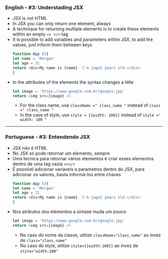 ### English - #3: Understading JSX
- JSX is not HTML
- In JSX you can only return one element, always
- A technique for returning multiple elements is to create these elements within an empty `<> </>` tag
- It is possible to add variables and parameters within JSX, to add the values, just inform them between keys
    ```js
    function App (){
    let name = 'Morgan'
    let age = 31
    return <div>My name is {name}. I'm {age} years old.</div>
    }
    ```
- In the attributes of the elements the syntax changes a little
    ```js
    let image = 'https://www.google.com.br/google.jpg'
    return <img src={image} />
    ```
    - For the class name, use `className =" class_name "` instead of `class =" class_name "`
    - In the case of style, use `style = {{width: 100}}` instead of `style =" width: 100 "`
    
***

### Portuguese - #3: Entendendo JSX
- JSX não é HTML
- No JSX só pode retornar um elemento, sempre
- Uma tecnica para retornar vários elementos é criar esses elementos dentro de uma tag vazia `<></>`
- É possível adicionar variaveis e parametros dentro do JSX, para adicionar os valores, basta informá-los entre chaves 
    ```js
    function App (){
    let name = 'Morgan'
    let age = 31
    return <div>My name is {name}. I'm {age} years old.</div>
    }
    ```
- Nos atributos dos elementos a sintaxe muda um pouco
    ```js
    let image = 'https://www.google.com.br/google.jpg'
    return <img src={image} />
    ```
    - No caso do nome da classe, utilize `className="class_name"` ao invez de `class="class_name"`
    - No caso do style, utilize `style={{width:100}}` ao invez de `style="width:100"`